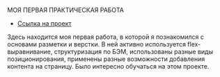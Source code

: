 МОЯ ПЕРВАЯ ПРАКТИЧЕСКАЯ РАБОТА
* [Ссылка на проект](https://artemyizmaylov.github.io/how-to-learn/)

Здесь находится моя первая работа, в которой я познакомился с основами разметки и верстки.
В ней активно используется flex-выравнивание, структуризация по БЭМ, использованы разные виды позиционирования, применены разные возможности добавления контента на страницу.
Было интересно обучаться на этом проекте.